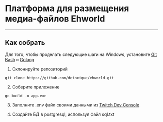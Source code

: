 # Платформа для размещения медиа-файлов Ehworld

***
## Как собрать
Для того, чтобы проделать следующие шаги на Windows, установите [Git Bash](https://gitforwindows.org/) и [Golang](https://go.dev/doc/install)

1. Склонируйте репозиторий

```shell
git clone https://github.com/detoxique/ehworld.git
```

2. Соберите приложение

```shell
go build -o app.exe
```

3. Заполните .env файл своими данными из [Twitch Dev Console](https://dev.twitch.tv/console)
   
4. Создайте БД в postgresql, используя файл sql.txt
